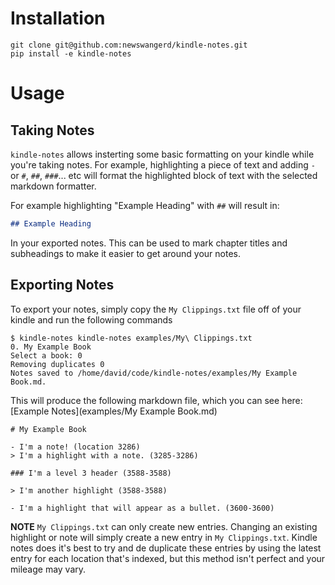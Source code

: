 # Installation

```shell
git clone git@github.com:newswangerd/kindle-notes.git
pip install -e kindle-notes
```

# Usage

## Taking Notes

`kindle-notes` allows insterting some basic formatting on your kindle while you're taking notes. For example, highlighting a piece of text and adding `-` or `#`, `##`, `###`... etc will format the highlighted block of text with the selected markdown formatter.

For example highlighting "Example Heading" with `##` will result in:

```markdown
## Example Heading
```

In your exported notes. This can be used to mark chapter titles and subheadings to make it easier to get around your notes.

## Exporting Notes

To export your notes, simply copy the `My Clippings.txt` file off of your kindle and run the following commands

```shell
$ kindle-notes kindle-notes examples/My\ Clippings.txt 
0. My Example Book
Select a book: 0
Removing duplicates 0
Notes saved to /home/david/code/kindle-notes/examples/My Example Book.md.
```

This will produce the following markdown file, which you can see here: [Example Notes](examples/My Example Book.md)

```
# My Example Book

- I'm a note! (location 3286)
> I'm a highlight with a note. (3285-3286)

### I'm a level 3 header (3588-3588)

> I'm another highlight (3588-3588)

- I'm a highlight that will appear as a bullet. (3600-3600)
```

**NOTE** `My Clippings.txt` can only create new entries. Changing an existing highlight or note will simply create a new entry in `My Clippings.txt`. Kindle notes does it's best to try and de duplicate these entries by using the latest entry for each location that's indexed, but this method isn't perfect and your mileage may vary.